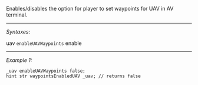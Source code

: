 Enables/disables the option for player to set waypoints for UAV in AV terminal.


---
*Syntaxes:*

uav `enableUAVWaypoints` enable

---
*Example 1:*

```sqf
_uav enableUAVWaypoints false;
hint str waypointsEnabledUAV _uav; // returns false
```